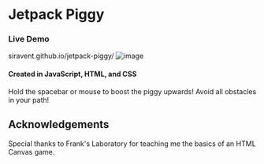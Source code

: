# Jetpack Piggy
### Live Demo
siravent.github.io/jetpack-piggy/
![image](https://user-images.githubusercontent.com/65209258/162596791-a8f6165f-2a01-437d-a79e-ff587efd1c1e.png)
#### Created in JavaScript, HTML, and CSS

Hold the spacebar or mouse to boost the piggy upwards!
Avoid all obstacles in your path!


## Acknowledgements
Special thanks to Frank's Laboratory for teaching me the basics of an HTML Canvas game.
